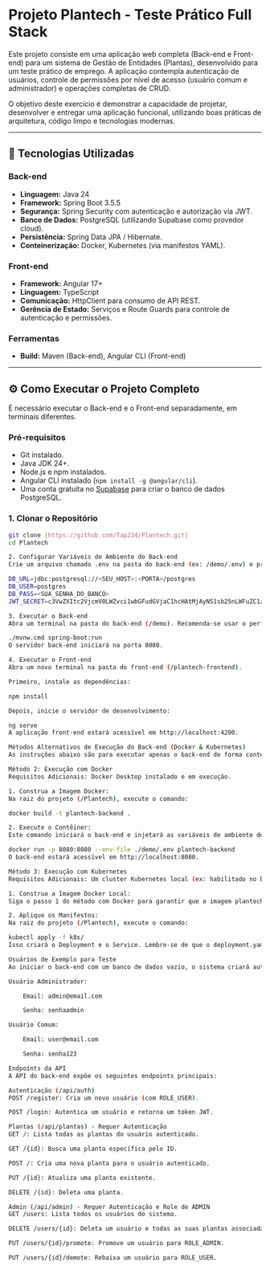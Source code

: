 # Projeto Plantech - Teste Prático Full Stack

Este projeto consiste em uma aplicação web completa (Back-end e Front-end) para um sistema de Gestão de Entidades (Plantas), desenvolvido para um teste prático de emprego. A aplicação contempla autenticação de usuários, controle de permissões por nível de acesso (usuário comum e administrador) e operações completas de CRUD.

O objetivo deste exercício é demonstrar a capacidade de projetar, desenvolver e entregar uma aplicação funcional, utilizando boas práticas de arquitetura, código limpo e tecnologias modernas.

---

## 🚀 Tecnologias Utilizadas

### Back-end
* **Linguagem:** Java 24
* **Framework:** Spring Boot 3.5.5
* **Segurança:** Spring Security com autenticação e autorização via JWT.
* **Banco de Dados:** PostgreSQL (utilizando Supabase como provedor cloud).
* **Persistência:** Spring Data JPA / Hibernate.
* **Conteinerização:** Docker, Kubernetes (via manifestos YAML).

### Front-end
* **Framework:** Angular 17+
* **Linguagem:** TypeScript
* **Comunicação:** HttpClient para consumo de API REST.
* **Gerência de Estado:** Serviços e Route Guards para controle de autenticação e permissões.

### Ferramentas
* **Build:** Maven (Back-end), Angular CLI (Front-end)

---

## ⚙️ Como Executar o Projeto Completo

É necessário executar o Back-end e o Front-end separadamente, em terminais diferentes.

### Pré-requisitos
* Git instalado.
* Java JDK 24+.
* Node.js e npm instalados.
* Angular CLI instalado (`npm install -g @angular/cli`).
* Uma conta gratuita no [Supabase](https://supabase.com/) para criar o banco de dados PostgreSQL.

### 1. Clonar o Repositório
```bash
git clone [https://github.com/Tap234/Plantech.git]
cd Plantech

2. Configurar Variáveis de Ambiente do Back-end
Crie um arquivo chamado .env na pasta do back-end (ex: /demo/.env) e preencha com suas credenciais do Supabase.

DB_URL=jdbc:postgresql://<SEU_HOST>:<PORTA>/postgres
DB_USER=postgres
DB_PASS=<SUA_SENHA_DO_BANCO>
JWT_SECRET=c3VwZXItc2VjcmV0LWZvci1wbGFudGVjaC1hcHAtMjAyNS1sb25nLWFuZC1zdHJvbmc=

3. Executar o Back-end
Abra um terminal na pasta do back-end (/demo). Recomenda-se usar o perfil de execução do VS Code (launch.json) configurado com o envFile para carregar as variáveis de ambiente.

./mvnw.cmd spring-boot:run
O servidor back-end iniciará na porta 8080.

4. Executar o Front-end
Abra um novo terminal na pasta do front-end (/plantech-frontend).

Primeiro, instale as dependências:

npm install

Depois, inicie o servidor de desenvolvimento:

ng serve
A aplicação front-end estará acessível em http://localhost:4200.

Métodos Alternativos de Execução do Back-end (Docker & Kubernetes)
As instruções abaixo são para executar apenas o back-end de forma conteinerizada. O front-end ainda deve ser executado localmente com ng serve.

Método 2: Execução com Docker
Requisitos Adicionais: Docker Desktop instalado e em execução.

1. Construa a Imagem Docker:
Na raiz do projeto (/Plantech), execute o comando:

docker build -t plantech-backend .

2. Execute o Contêiner:
Este comando iniciará o back-end e injetará as variáveis de ambiente do seu arquivo .env (certifique-se de que o arquivo .env está na mesma pasta onde você executa o comando).

docker run -p 8080:8080 --env-file ./demo/.env plantech-backend
O back-end estará acessível em http://localhost:8080.

Método 3: Execução com Kubernetes
Requisitos Adicionais: Um cluster Kubernetes local (ex: habilitado no Docker Desktop ou via Minikube).

1. Construa a Imagem Docker Local:
Siga o passo 1 do método com Docker para garantir que a imagem plantech-backend:latest exista na sua máquina.

2. Aplique os Manifestos:
Na raiz do projeto (/Plantech), execute o comando:

kubectl apply -f k8s/
Isso criará o Deployment e o Service. Lembre-se de que o deployment.yaml pode precisar ser atualizado com suas credenciais do banco de dados, caso não queira usar variáveis de ambiente.

Usuários de Exemplo para Teste
Ao iniciar o back-end com um banco de dados vazio, o sistema criará automaticamente dois usuários para facilitar os testes (via DataSeeder.java). As credenciais são:

Usuário Administrador:

    Email: admin@email.com

    Senha: senhaadmin

Usuário Comum:

    Email: user@email.com

    Senha: senha123

Endpoints da API
A API do back-end expõe os seguintes endpoints principais:

Autenticação (/api/auth)
POST /register: Cria um novo usuário (com ROLE_USER).

POST /login: Autentica um usuário e retorna um token JWT.

Plantas (/api/plantas) - Requer Autenticação
GET /: Lista todas as plantas do usuário autenticado.

GET /{id}: Busca uma planta específica pelo ID.

POST /: Cria uma nova planta para o usuário autenticado.

PUT /{id}: Atualiza uma planta existente.

DELETE /{id}: Deleta uma planta.

Admin (/api/admin) - Requer Autenticação e Role de ADMIN
GET /users: Lista todos os usuários do sistema.

DELETE /users/{id}: Deleta um usuário e todas as suas plantas associadas.

PUT /users/{id}/promote: Promove um usuário para ROLE_ADMIN.

PUT /users/{id}/demote: Rebaixa um usuário para ROLE_USER.
